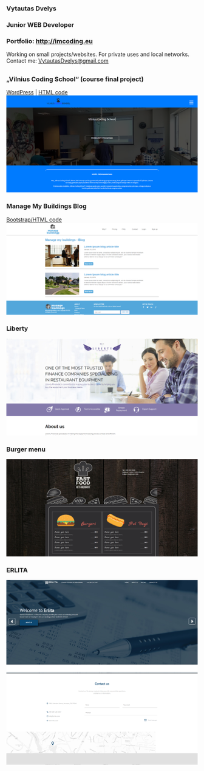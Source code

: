 ### Vytautas Dvelys
### Junior WEB Developer
### Portfolio: http://imcoding.eu
Working on small projects/websites. For private uses and local networks.
Contact me: [VytautasDvelys@gmail.com](mailto:vytautasdvelys@gmail.com)

##

### „Vilnius Coding School“ (course final project)
[WordPress](http://imcoding.eu/portfolio/vcs/wp/) | [HTML code](VCS)
![demo](screenshots/vcs.png)

### Manage My Buildings Blog
[Bootstrap/HTML code](ManageMyBuildings)
![demo](screenshots/mb.png)

### Liberty

![demo](screenshots/liberty.png)

### Burger menu
![demo](screenshots/burger1.png)


### ERLITA
![demo](screenshots/erlita.png)
![demo](screenshots/erlita-contact.png)





